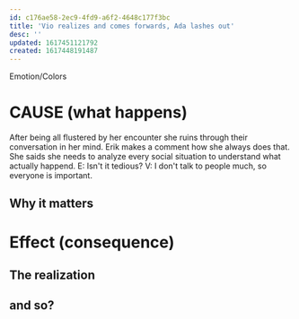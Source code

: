 ```yaml
---
id: c176ae58-2ec9-4fd9-a6f2-4648c177f3bc
title: 'Vio realizes and comes forwards, Ada lashes out'
desc: ''
updated: 1617451121792
created: 1617448191487
---
```

Emotion/Colors
>

# CAUSE (what happens)
After being all flustered by her encounter she ruins through their conversation in her mind. Erik makes a comment how she always does that. She saids she needs to analyze every social situation to understand what actually happend.
E: Isn't it tedious?
V: I don't talk to people much, so everyone is important.

##  Why it matters


# Effect (consequence) 

## The realization

## and so?
